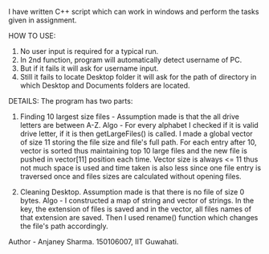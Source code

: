 I have written C++ script which can work in windows and perform the tasks given in assignment.

HOW TO USE:
1) No user input is required for a typical run.
2) In 2nd function, program will automatically detect username of PC.
3) But if it fails it will ask for username input.
4) Still it fails to locate Desktop folder it will ask for the path of directory in which Desktop and Documents folders are located.

DETAILS:
The program has two parts:
1. Finding 10 largest size files - 
	Assumption made is that the all drive letters are between A-Z.
	Algo - For every alphabet I checked if it is valid drive letter, if it is then getLargeFiles() is called.
		   I made a global vector of size 11 storing the file size and file's full path.
		   For each entry after 10, vector is sorted thus maintaining top 10 large files and the new file is pushed in vector[11] position each time. Vector size is always <= 11 thus not much space is used and time taken is also less since one file entry is traversed once and files sizes are calculated without opening files.

2. Cleaning Desktop.
	Assumption made is that there is no file of size 0 bytes.
	Algo - I constructed a map of string and vector of strings. In the key, the extension of files is saved   and in the vector, all files names of that extension are saved. Then I used rename() function which changes the file's path accordingly.
	
	
Author - Anjaney Sharma.
150106007, IIT Guwahati.
			

